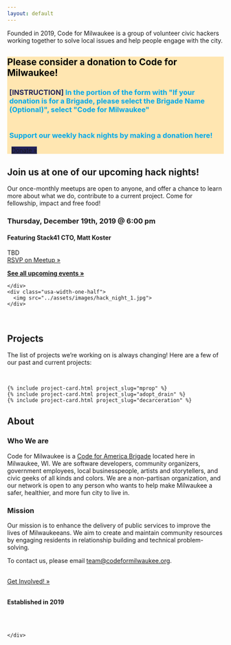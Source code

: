 ```yaml
---
layout: default
---
```

<div class="usa-grid-wide">
    <div id="hero-image" class="usa-width-one-whole">
        <div id="hero-header-text" class="usa-width-two-thirds">
            <div id="hero-p">
                <p>Founded in 2019, Code for Milwaukee is a group of volunteer civic hackers working together to solve local issues and help people engage with the city.</p>
            </div>
        </div>
    </div>
</div>

<div class="usa-grid">
  <div class = "usa-width-one-whole" style="background-color:#ffe6b1; margin-top:2%;" >
          <h2 style="color:black;"> Please consider a donation to Code for Milwaukee!</h2>
          <h3 style="color:#00A8E9; padding-left:5px"> <span style ="color:#23235A" >[INSTRUCTION]</span> In the portion of the form with "If your donation is for a Brigade, please select the Brigade Name (Optional)", select "Code for Milwaukee"
            <br>
            <br>
            <br>
            Support our weekly hack nights by making a donation here!</h3>
          <a target="_blank" href="https://www.codeforamerica.org/donate" class="usa-button" style = "background-color:#23235A; margin-left: 2%; margin-bottom: 2%">Donate »</a>
  </div>
  <div class="usa-width-three-fourths usa-section">
        <h2 id="project-nights">Join us at one of our upcoming hack nights!</h2>
        <p>Our once-monthly meetups are open to anyone, and offer a chance to learn more about what we do, contribute to a current project. Come for fellowship, impact and free food!</p>
    </div>
    <div class="usa-width-one-half">
      <h3>Thursday, December 19th, 2019 @ 6:00 pm</h3>
      <h4> Featuring Stack41 CTO, Matt Koster </h4>
      <p><span>TBD</span>
      <!-- <br><a href='https://www.google.com/maps/search/?api=1&query=43.052980%2C-87.913155'>TBD</a> -->
      <br>
      <a target="_blank" href="https://www.meetup.com/Code-for-Milwaukee/events/266648735/" class="usa-button">RSVP on Meetup »</a>
      </p>
      <p><strong><a href="https://www.meetup.com/Code-for-Milwaukee/events/" target="_blank">See all upcoming events »</a></strong></p>

    </div>
    <div class="usa-width-one-half">
      <img src="../assets/images/hack_night_1.jpg">
    </div>
</div>

<div class="usa-grid">
  <div class="usa-width-one-whole usa-section">
    <div class="usa-width-one-whole">
        <br>
        <h2 id="projects">Projects</h2>
        <p>The list of projects we’re working on is always changing! Here are a few of our past and current projects:</p>
        <br>
    </div>


    {% include project-card.html project_slug="mprop" %}
    {% include project-card.html project_slug="adopt_drain" %}
    {% include project-card.html project_slug="decarceration" %}

  </div>
</div>

<div class="usa-grid">
  <div class="usa-section">
    <div class="usa-width-one-whole">
      <h2 id="about">About</h2>
      <div class="usa-width-two-thirds">
         <h3>Who We are</h3>
        <p>Code for Milwaukee is a <a href="http://brigade.codeforamerica.org/">Code for America Brigade</a> located here in Milwaukee, WI. We are software developers, community organizers, government employees, local businesspeople, artists and storytellers, and civic geeks of all kinds and colors. We are a non-partisan organization, and our network is open to any person who wants to help make Milwaukee a safer, healthier, and more fun city to live in.</p>
         <h3> Mission </h3>
        <p>Our mission is to enhance the delivery of public services to improve the lives of Milwaukeeans. We aim to create and maintain community resources by engaging residents in relationship building and technical problem-solving.</p>
        <p>To contact us, please email <a href="mailto:team@codeformilwaukee.org">team@codeformilwaukee.org</a>.</p>
        <br>
                <a target="_blank" href="https://forms.gle/SpCTwWxsDdmsB6kj6" class="usa-button">Get Involved! »</a>
        <br>
        <br>
        <div class="usa-width-one-third">
          <p><strong>Established in 2019</strong></p>
        </div>
        <br>
        <br>
      </div>

    </div>
  </div>
</div>

<div class="usa-grid-wide">
    <div class="usa-width-one-whole" align="center">
        <!-- <br>
        <button> Submit a Proposal </button> -->
    </div>
</div>
